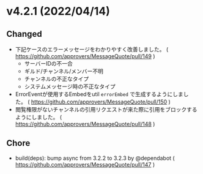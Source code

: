 # v4.2.1 (2022/04/14)

## Changed

- 下記ケースのエラーメッセージをわかりやすく改善しました。 ( https://github.com/approvers/MessageQuote/pull/149 )
  - サーバーIDの不一合
  - ギルド/チャンネル/メンバー不明
  - チャンネルの不正なタイプ
  - システムメッセージ時の不正なタイプ
- ErrorEventが使用するEmbedをutil `errorEmbed` で生成するようにしました。 ( https://github.com/approvers/MessageQuote/pull/150 )
- 閲覧権限がないチャンネルの引用リクエストが来た際に引用をブロックするようにしました。 ( https://github.com/approvers/MessageQuote/pull/148 )

## Chore

* build(deps): bump async from 3.2.2 to 3.2.3 by @dependabot ( https://github.com/approvers/MessageQuote/pull/147 )
